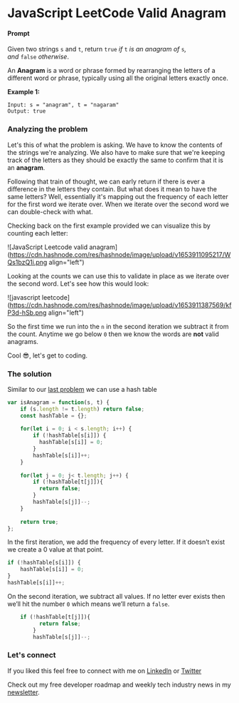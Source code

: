 # JavaScript LeetCode Valid Anagram

#### Prompt

Given two strings `s` and `t`, return `true` *if* `t` *is an anagram of* `s`*, and* `false` *otherwise*.

An **Anagram** is a word or phrase formed by rearranging the letters of a different word or phrase, typically using all the original letters exactly once.

**Example 1:**

```text
Input: s = "anagram", t = "nagaram"
Output: true
```

### Analyzing the problem

Let's this of what the problem is asking. We have to know the contents of the strings we're analyzing. We also have to make sure that we're keeping track of the letters as they should be exactly the same to confirm that it is an **anagram**.

Following that train of thought, we can early return if there is ever a difference in the letters they contain. But what does it mean to have the same letters? Well, essentially it's mapping out the frequency of each letter for the first word we iterate over. When we iterate over the second word we can double-check with what.

Checking back on the first example provided we can visualize this by counting each letter:

![JavaScript Leetcode valid anagram](https://cdn.hashnode.com/res/hashnode/image/upload/v1653911095217/WQs1bzQ1i.png align="left")

Looking at the counts we can use this to validate in place as we iterate over the second word. Let's see how this would look:

![javascript leetcode](https://cdn.hashnode.com/res/hashnode/image/upload/v1653911387569/kfP3d-hSb.png align="left")

So the first time we run into the `n` in the second iteration we subtract it from the count. Anytime we go below `0` then we know the words are **not** valid anagrams.

Cool 😎, let's get to coding.

### The solution

Similar to our [last problem](https://relatablecode.com/javascript-leetcode-best-time-to-buy-and-sell-stock) we can use a hash table

```js
var isAnagram = function(s, t) {
    if (s.length != t.length) return false;
    const hashTable = {};
    
    for(let i = 0; i < s.length; i++) {
        if (!hashTable[s[i]]) {
          hashTable[s[i]] = 0;
        }
        hashTable[s[i]]++;
    }
    
    for(let j = 0; j< t.length; j++) {
        if (!hashTable[t[j]]){
          return false;  
        } 
        hashTable[s[j]]--; 
    }
    
    return true;
};
```

In the first iteration, we add the frequency of every letter. If it doesn’t exist we create a 0 value at that point. 

```js
if (!hashTable[s[i]]) {
    hashTable[s[i]] = 0;
}
hashTable[s[i]]++;
```

On the second iteration, we subtract all values. If no letter ever exists then we’ll hit the number `0` which means we’ll return a `false`.

```js
    if (!hashTable[t[j]]){
          return false;  
        } 
        hashTable[s[j]]--; 
```

### Let's connect

If you liked this feel free to connect with me on [LinkedIn](https://www.linkedin.com/in/relatablecode) or [Twitter](https://twitter.com/relatablecoder)

Check out my free developer roadmap and weekly tech industry news in my [newsletter](https://relatablecode.substack.com/).

